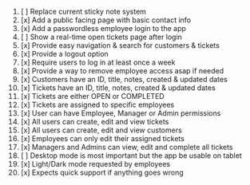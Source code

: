 1. [ ] Replace current sticky note system
2. [x] Add a public facing page with basic contact info
3. [x] Add a passwordless employee login to the app
4. [ ] Show a real-time open tickets page after login
5. [x] Provide easy navigation & search for customers & tickets
6. [x] Provide a logout option
7. [x] Require users to log in at least once a week
8. [x] Provide a way to remove employee access asap if needed
9. [x] Customers have an ID, title, notes, created & updated dates
10. [x] Tickets have an ID, title, notes, created & updated dates
11. [x] Tickets are either OPEN or COMPLETED
12. [x] Tickets are assigned to specific employees
13. [x] User can have Employee, Manager or Admin permissions
14. [x] All users can create, edit and view tickets
15. [x] All users can create, edit and view customers
16. [x] Employees can only edit their assigned tickets
17. [x] Managers and Admins can view, edit and complete all tickets
18. [ ] Desktop mode is most important but the app be usable on tablet
19. [x] Light/Dark mode requested by employees
20. [x] Expects quick support if anything goes wrong
